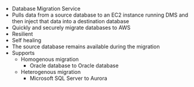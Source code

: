 - Database Migration Service
- Pulls data from a source database to an EC2 instance running DMS and then inject that data into a destination database
- Quickly and securely migrate databases to AWS
- Resilient
- Self healing
- The source database remains available during the migration
- Supports
	- Homogenous migration
		- Oracle database to Oracle database
	- Heterogenous migration
		- Microsoft SQL Server to Aurora
